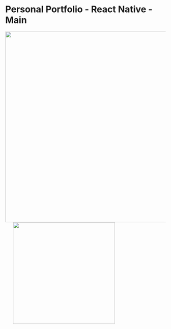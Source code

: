 <div algin="center">
  
  # Personal Portfolio - React Native - Main
</div>

<div algin="center">
  <img src="https://miro.medium.com/v2/resize:fit:913/0*nXMWMQxWlj6-dS2j.jpg" width="600"/> &nbsp &nbsp &nbsp
  <img src="https://cdn.kibrispdr.org/data/46/logo-apk-24.webp" width="320"/>
</div>
